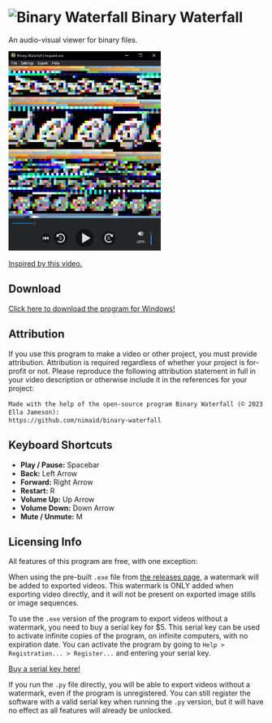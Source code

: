 # <img src="https://raw.githubusercontent.com/nimaid/binary-waterfall/main/icon.png" height="20px" alt="Binary Waterfall"/> Binary Waterfall
An audio-visual viewer for binary files.

<img src="https://raw.githubusercontent.com/nimaid/binary-waterfall/main/docs/example.png" width="300px" alt="Running the program on mspaint.exe"/>

[Inspired by this video.](https://www.youtube.com/watch?v=NFe0aGO9-TE)

## Download
[Click here to download the program for Windows!](https://github.com/nimaid/binary-waterfall/releases/latest)

## Attribution
If you use this program to make a video or other project, you must provide attribution. Attribution is required regardless of whether your project is for-profit or not. Please reproduce the following attribution statement in full in your video description or otherwise include it in the references for your project:
```
Made with the help of the open-source program Binary Waterfall (© 2023 Ella Jameson):
https://github.com/nimaid/binary-waterfall
```

## Keyboard Shortcuts
- **Play / Pause:** Spacebar
- **Back:** Left Arrow
- **Forward:** Right Arrow
- **Restart:** R
- **Volume Up:** Up Arrow
- **Volume Down:** Down Arrow
- **Mute / Unmute:** M

## Licensing Info
All features of this program are free, with one exception:

When using the pre-built `.exe` file from [the releases page](https://github.com/nimaid/binary-waterfall/releases), a watermark will be added to exported videos. This watermark is ONLY added when exporting video directly, and it will not be present on exported image stills or image sequences.

To use the `.exe` version of the program to export videos without a watermark, you need to buy a serial key for $5. This serial key can be used to activate infinite copies of the program, on infinite computers, with no expiration date. You can activate the program by going to `Help > Registration... > Register...` and entering your serial key.

[Buy a serial key here!](https://www.patreon.com/nimaid/shop/binary-waterfall-pro-serial-key-license-69386)

If you run the `.py` file directly, you will be able to export videos without a watermark, even if the program is unregistered. You can still register the software with a valid serial key when running the `.py` version, but it will have no effect as all features will already be unlocked.
